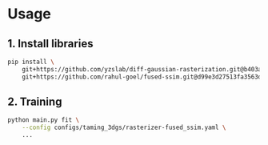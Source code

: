 # Usage
## 1. Install libraries
```bash
pip install \
    git+https://github.com/yzslab/diff-gaussian-rasterization.git@b403ab6c5cfb4ed89265a9759bd4766f9c4b56de \
    git+https://github.com/rahul-goel/fused-ssim.git@d99e3d27513fa3563d98f74fcd40fd429e9e9b0e
```
## 2. Training
```bash
python main.py fit \
    --config configs/taming_3dgs/rasterizer-fused_ssim.yaml \
    ...
```